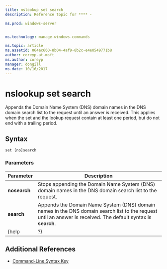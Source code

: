 ```yaml
---
title: nslookup set search
description: Reference topic for **** - 

ms.prod: windows-server


ms.technology: manage-windows-commands

ms.topic: article
ms.assetid: 064ac660-8b04-4af9-8b2c-e4e0549771b8
author: coreyp-at-msft
ms.author: coreyp
manager: dongill
ms.date: 10/16/2017
---
```


# nslookup set search



Appends the Domain Name System (DNS) domain names in the DNS domain search list to the request until an answer is received. This applies when the set and the lookup request contain at least one period, but do not end with a trailing period.

## Syntax

```
set [no]search
```

### Parameters

|  Parameter   |                                                                          Description                                                                          |
|--------------|---------------------------------------------------------------------------------------------------------------------------------------------------------------|
| **nosearch** |                            Stops appending the Domain Name System (DNS) domain names in the DNS domain search list to the request.                            |
|  **search**  | Appends the Domain Name System (DNS) domain names in the DNS domain search list to the request until an answer is received. The default syntax is **search**. |
|    {help     |                                                                              ?}                                                                               |

## Additional References

- [Command-Line Syntax Key](command-line-syntax-key.md)